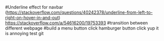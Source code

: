 #Underline effect for navbar (https://stackoverflow.com/questions/40242378/underline-from-left-to-right-on-hover-in-and-out)
https://stackoverflow.com/a/54616200/19753393
#transition between different webpage
#build a menu button click hamburger button click
yup it is annoying
test git